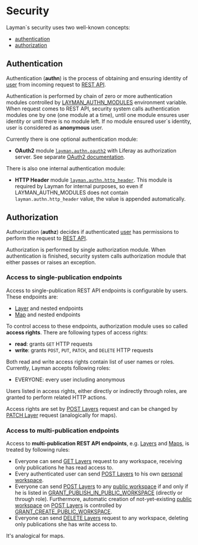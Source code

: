 # Security

Layman`s security uses two well-known concepts:
- [authentication](#authentication)
- [authorization](#authorization)


## Authentication

Authentication (**authn**) is the process of obtaining and ensuring identity of [user](models.md#user) from incoming request to [REST API](rest.md).

Authentication is performed by chain of zero or more authentication modules controlled by [LAYMAN_AUTHN_MODULES](env-settings.md#LAYMAN_AUTHN_MODULES) environment variable. When request comes to REST API, security system calls authentication modules one by one (one module at a time), until one module ensures user identity or until there is no module left. If no module ensured user`s identity, user is considered as **anonymous** user.

Currently there is one optional authentication module:
- **OAuth2** module [`layman.authn.oauth2`](../src/layman/authn/oauth2) with Liferay as authorization server. See separate [OAuth2 documentation](oauth2/index.md).

There is also one internal authentication module:
- **HTTP Header** module [`layman.authn.http_header`](../src/layman/authn/http_header). This module is required by Layman for internal purposes, so even if LAYMAN_AUTHN_MODULES does not contain `layman.authn.http_header` value, the value is appended automatically.

## Authorization

Authorization (**authz**) decides if authenticated [user](models.md#user) has permissions to perform the request to [REST API](rest.md).

Authorization is performed by single authorization module. When authentication is finished, security system calls authorization module that either passes or raises an exception.

### Access to single-publication endpoints
Access to single-publication REST API endpoints is configurable by users. These endpoints are:
- [Layer](rest.md#overview) and nested endpoints 
- [Map](rest.md#overview) and nested endpoints 

To control access to these endpoints, authorization module uses so called **access rights**. There are following types of access rights:
- **read**: grants `GET` HTTP requests
- **write**: grants `POST`, `PUT`, `PATCH`, and `DELETE` HTTP requests

Both read and write access rights contain list of user names or roles. Currently, Layman accepts following roles:
- EVERYONE: every user including anonymous

Users listed in access rights, either directly or indirectly through roles, are granted to perform related HTTP actions.

Access rights are set by [POST Layers](rest.md#post-layers) request and can be changed by [PATCH Layer](rest.md#patch-layer) request (analogically for maps). 

### Access to multi-publication endpoints
Access to **multi-publication REST API endpoints**, e.g. [Layers](rest.md#overview) and [Maps](rest.md#overview), is treated by following rules:
- Everyone can send [GET Layers](rest.md#get-layers) request to any workspace, receiving only publications he has read access to.
- Every authenticated user can send [POST Layers](rest.md#post-layers) to his own [personal workspace](models.md#personal-workspace).
- Everyone can send [POST Layers](rest.md#post-layers) to any [public workspace](models.md#public-workspace) if and only if he is listed in [GRANT_PUBLISH_IN_PUBLIC_WORKSPACE](env-settings.md#GRANT_PUBLISH_IN_PUBLIC_WORKSPACE) (directly or through role). Furthermore, automatic creation of not-yet-existing [public workspace](models.md#public-workspace) on [POST Layers](rest.md#post-layers) is controlled by [GRANT_CREATE_PUBLIC_WORKSPACE](env-settings.md#GRANT_CREATE_PUBLIC_WORKSPACE).
- Everyone can send [DELETE Layers](rest.md#delete-layers) request to any workspace, deleting only publications she has write access to.

It's analogical for maps.

